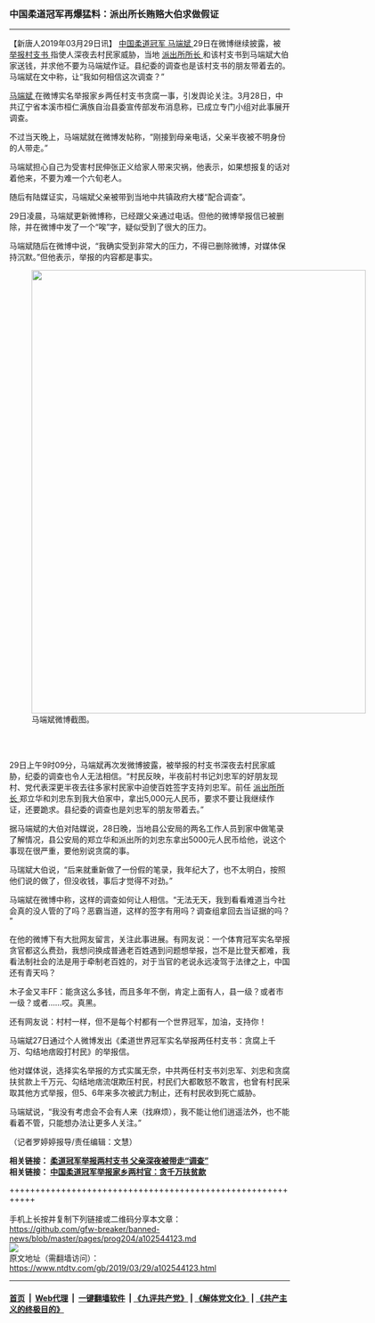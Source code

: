 ### 中国柔道冠军再爆猛料：派出所长贿赂大伯求做假证
------------------------

<div class="post_content" itemprop="articleBody">
 <p>
  【新唐人2019年03月29日讯】
  <a href="https://www.ntdtv.com/gb/中国柔道冠军.htm">
   中国柔道冠军
  </a>
  <a href="https://www.ntdtv.com/gb/马端斌.htm">
   马端斌
  </a>
  29日在微博继续披露，被
  <a href="https://www.ntdtv.com/gb/举报村支书.htm">
   举报村支书
  </a>
  指使人深夜去村民家威胁，当地
  <a href="https://www.ntdtv.com/gb/派出所所长.htm">
   派出所所长
  </a>
  和该村支书到马端斌大伯家送钱，并求他不要为马端斌作证。县纪委的调查也是该村支书的朋友带着去的。马端斌在文中称，让“我如何相信这次调查？”
 </p>
 <p>
  <a href="https://www.ntdtv.com/gb/马端斌.htm">
   马端斌
  </a>
  在微博实名举报家乡两任村支书贪腐一事，引发舆论关注。3月28日，中共辽宁省本溪市桓仁满族自治县委宣传部发布消息称，已成立专门小组对此事展开调查。
 </p>
 <p>
  不过当天晚上，马端斌就在微博发帖称，“刚接到母亲电话，父亲半夜被不明身份的人带走。”
 </p>
 <p>
  马端斌担心自己为受害村民伸张正义给家人带来灾祸，他表示，如果想报复的话对着他来，不要为难一个六旬老人。
 </p>
 <p>
  随后有陆媒证实，马端斌父亲被带到当地中共镇政府大楼“配合调查”。
 </p>
 <p>
  29日凌晨，马端斌更新微博称，已经跟父亲通过电话。但他的微博举报信已被删除，并在微博中发了一个“唉”字，疑似受到了很大的压力。
 </p>
 <p>
  马端斌随后在微博中说，“我确实受到非常大的压力，不得已删除微博，对媒体保持沉默。”但他表示，举报的内容都是事实。
 </p>
 <figure class="wp-caption alignnone" id="attachment_102544153" style="width: 600px">
  <img alt="" class="size-medium wp-image-102544153" height="797" src="https://www.ntdtv.com/assets/uploads/2019/03/1-77-600x797.png" width="600">
   <br/><figcaption class="wp-caption-text">
    马端斌微博截图。
   </figcaption><br/>
  </img>
 </figure><br/>
 <p>
  29日上午9时09分，马端斌再次发微博披露，被举报的村支书深夜去村民家威胁，纪委的调查也令人无法相信。“村民反映，半夜前村书记刘忠军的好朋友现村、党代表深更半夜去往多家村民家中迫使百姓签字支持刘忠军。前任
  <a href="https://www.ntdtv.com/gb/派出所所长.htm">
   派出所所长
  </a>
  郑立华和刘忠东到我大伯家中，拿出5,000元人民币，要求不要让我继续作证，还要跪求。县纪委的调查也是刘忠军的朋友带着去。”
 </p>
 <p>
  据马端斌的大伯对陆媒说，28日晚，当地县公安局的两名工作人员到家中做笔录了解情况，县公安局的郑立华和派出所的刘忠东拿出5000元人民币给他，说这个事现在很严重，要他别说贪腐的事。
 </p>
 <p>
  马瑞斌大伯说，“后来就重新做了一份假的笔录，我年纪大了，也不太明白，按照他们说的做了，但没收钱，事后才觉得不对劲。”
 </p>
 <p>
  马端斌在微博中称，这样的调查如何让人相信。“无法无天，我到看看难道当今社会真的没人管的了吗？恶霸当道，这样的签字有用吗？调查组拿回去当证据的吗？​​​​”
 </p>
 <p>
  在他的微博下有大批网友留言，关注此事进展。有网友说：一个体育冠军实名举报贪官都这么费劲，我想问换成普通老百姓遇到问题想举报，岂不是比登天都难，我看法制社会的法是用于牵制老百姓的，对于当官的老说永远凌驾于法律之上，中国还有青天吗？
 </p>
 <p>
  木子金又丰FF：能贪这么多钱，而且多年不倒，肯定上面有人，县一级？或者市一级？或者……哎。真黑。
 </p>
 <p>
  还有网友说：村村一样，但不是每个村都有一个世界冠军，加油，支持你！
 </p>
 <p>
  马端斌27日通过个人微博发出《柔道世界冠军实名举报两任村支书：贪腐上千万、勾结地痞殴打村民》的举报信。
 </p>
 <p>
  他对媒体说，选择实名举报的方式实属无奈，中共两任村支书刘忠军、刘忠和贪腐扶贫款上千万元、勾结地痞流氓欺压村民，村民们大都敢怒不敢言，也曾有村民采取其他方式举报，但5、6年来多次被武力制止，还有村民收到死亡威胁。
 </p>
 <p>
  马端斌说，“我没有考虑会不会有人来（找麻烦），我不能让他们逍遥法外，也不能看着不管，只能想办法让更多人关注。”
 </p>
 <p>
  （记者罗婷婷报导/责任编辑：文慧）
 </p>
 <p>
  <strong>
   相关链接：
   <a href="https://www.ntdtv.com/b5/2019/03/29/a102543873.html">
    柔道冠军举报两村支书 父亲深夜被带走“调查”
   </a>
  </strong>
  <br/>
  <strong>
   相关链接：
   <a href="https://www.ntdtv.com/b5/2019/03/28/a102543122.html">
    中国柔道冠军举报家乡两村官：贪千万扶贫款
   </a>
  </strong>
 </p>
 <div class="single_ad">
 </div>
</div>

+++++++++++++++++++++++++++++++++++++++++++++++++++++++++++<br/><br/>
手机上长按并复制下列链接或二维码分享本文章：<br/>
https://github.com/gfw-breaker/banned-news/blob/master/pages/prog204/a102544123.md <br/>
<a href='https://github.com/gfw-breaker/banned-news/blob/master/pages/prog204/a102544123.md'><img src='https://github.com/gfw-breaker/banned-news/blob/master/pages/prog204/a102544123.md.png'/></a> <br/>
原文地址（需翻墙访问）：https://www.ntdtv.com/gb/2019/03/29/a102544123.html


------------------------
#### [首页](https://github.com/gfw-breaker/banned-news/blob/master/README.md) &nbsp;|&nbsp; [Web代理](https://github.com/labour-camp/helloworld) &nbsp;|&nbsp; [一键翻墙软件](https://github.com/gfw-breaker/nogfw/blob/master/README.md) &nbsp;| [《九评共产党》](https://github.com/gfw-breaker/9ping.md/blob/master/README.md#九评之一评共产党是什么) | [《解体党文化》](https://github.com/gfw-breaker/jtdwh.md/blob/master/README.md) | [《共产主义的终极目的》](https://github.com/gfw-breaker/gczydzjmd.md/blob/master/README.md)

